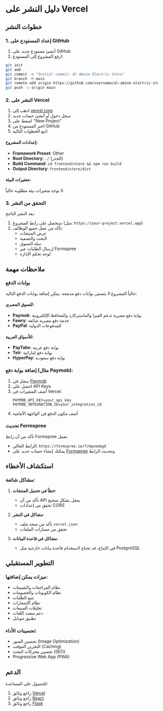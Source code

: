 # دليل النشر على Vercel

## خطوات النشر

### 1. إعداد المستودع على GitHub

1. أنشئ مستودع جديد على GitHub
2. ارفع المشروع إلى المستودع:

```bash
git init
git add .
git commit -m "Initial commit: Al-Amine Electric Store"
git branch -M main
git remote add origin https://github.com/username/al-amine-electric-store.git
git push -u origin main
```

### 2. النشر على Vercel

1. اذهب إلى [vercel.com](https://vercel.com)
2. سجل دخول أو أنشئ حساب جديد
3. اضغط على "New Project"
4. اختر المستودع من GitHub
5. اتبع الخطوات التالية:

#### إعدادات المشروع:
- **Framework Preset**: Other
- **Root Directory**: `./` (الجذر)
- **Build Command**: `cd frontend/store && npm run build`
- **Output Directory**: `frontend/store/dist`

#### متغيرات البيئة:
لا توجد متغيرات بيئة مطلوبة حالياً.

### 3. التحقق من النشر

بعد النشر الناجح:
1. ستحصل على رابط المشروع (مثل: `https://your-project.vercel.app`)
2. تأكد من عمل جميع الوظائف:
   - عرض المنتجات
   - البحث والتصفية
   - سلة التسوق
   - إرسال الطلبات عبر Formspree
   - لوحة تحكم الإدارة

## ملاحظات مهمة

### بوابات الدفع
حالياً المشروع لا يتضمن بوابات دفع مدمجة. يمكن إضافة بوابات الدفع التالية:

#### للسوق المصري:
- **Paymob**: بوابة دفع مصرية تدعم الفيزا والماستركارد والمحافظ الإلكترونية
- **Fawry**: خدمة دفع مصرية شائعة
- **PayPal**: للمدفوعات الدولية

#### للأسواق العربية:
- **PayTabs**: بوابة دفع عربية
- **Telr**: بوابة دفع إماراتية
- **HyperPay**: بوابة دفع سعودية

### إضافة بوابة دفع (مثال Paymob):

1. سجل في [Paymob](https://paymob.com)
2. احصل على API Keys
3. أضف المتغيرات في Vercel:
   ```
   PAYMOB_API_KEY=your_api_key
   PAYMOB_INTEGRATION_ID=your_integration_id
   ```
4. أضف مكون الدفع في الواجهة الأمامية

### تحديث Formspree

تأكد من أن رابط Formspree يعمل:
- الرابط الحالي: `https://formspree.io/f/mgvewbgd`
- يمكنك إنشاء حساب جديد على [Formspree](https://formspree.io) وتحديث الرابط

## استكشاف الأخطاء

### مشاكل شائعة:

1. **خطأ في تحميل المنتجات**:
   - تأكد من أن API يعمل بشكل صحيح
   - تحقق من إعدادات CORS

2. **مشاكل في النشر**:
   - تأكد من صحة ملف `vercel.json`
   - تحقق من مسارات الملفات

3. **مشاكل في قاعدة البيانات**:
   - في الإنتاج، قد تحتاج لاستخدام قاعدة بيانات خارجية مثل PostgreSQL

## التطوير المستقبلي

### ميزات يمكن إضافتها:
- نظام المراجعات والتقييمات
- نظام الكوبونات والخصومات
- تتبع الطلبات
- نظام الإشعارات
- تحليلات المبيعات
- دعم متعدد اللغات
- تطبيق موبايل

### تحسينات الأداء:
- تحسين الصور (Image Optimization)
- التخزين المؤقت (Caching)
- تحسين محركات البحث (SEO)
- Progressive Web App (PWA)

## الدعم

للحصول على المساعدة:
1. راجع وثائق [Vercel](https://vercel.com/docs)
2. راجع وثائق [React](https://reactjs.org/docs)
3. راجع وثائق [Flask](https://flask.palletsprojects.com/)

